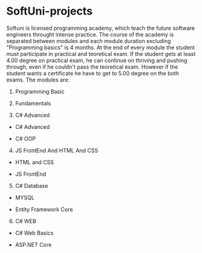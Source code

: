 # SoftUni-projects

Softuni is licensed programming academy, which teach the future software engineers throught intense practice. The course of the academy is separated between modules and each module duration excluding "Programming basics" is 4 months. At the end of every module the student must participate in practical and teoretical exam. If the student gets at least 4.00 degree on practical exam, he can continue on thriving and pushing through, even if he couldn't pass the teoretical exam. However if the student wants a  certificate he have to get to 5.00 degree on the both exams. The modules are:

1. Programming Basic

2. Fundamentals

3. C# Advanced

- C# Advanced

- C# OOP

4. JS FrontEnd And HTML And CSS

- HTML and CSS

- JS FrontEnd

5. C# Database

- MYSQL

- Entity Framework Core

6. C# WEB

- C# Web Basics

- ASP.NET Core

